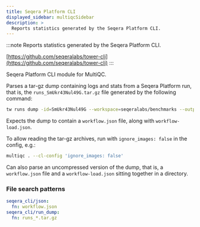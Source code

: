 ```yaml
---
title: Seqera Platform CLI
displayed_sidebar: multiqcSidebar
description: >
  Reports statistics generated by the Seqera Platform CLI.
---
```


<!--
~~~~~ DO NOT EDIT ~~~~~
This file is autogenerated from the MultiQC module python docstring.
Do not edit the markdown, it will be overwritten.

File path for the source of this content: multiqc/modules/seqera_cli/seqera_cli.py
~~~~~~~~~~~~~~~~~~~~~~~
-->

:::note
Reports statistics generated by the Seqera Platform CLI.

[https://github.com/seqeralabs/tower-cli](https://github.com/seqeralabs/tower-cli)
:::

Seqera Platform CLI module for MultiQC.

Parses a tar-gz dump containing logs and stats from a Seqera Platform run, that is,
the `runs_SmUkr43Nul49G.tar.gz` file generated by the following command:

```sh
tw runs dump -id=SmUkr43Nul49G --workspace=seqeralabs/benchmarks --output=runs_SmUkr43Nul49G.tar.gz
```

Expects the dump to contain a `workflow.json` file, along with `workflow-load.json`.

To allow reading the tar-gz archives, run with `ignore_images: false` in the config, e.g.:

```sh
multiqc . --cl-config 'ignore_images: false'
```

Can also parse an uncompressed version of the dump, that is, a `workflow.json` file
and a `workflow-load.json` sitting together in a directory.

### File search patterns

```yaml
seqera_cli/json:
  fn: workflow.json
seqera_cli/run_dump:
  fn: runs_*.tar.gz
```
